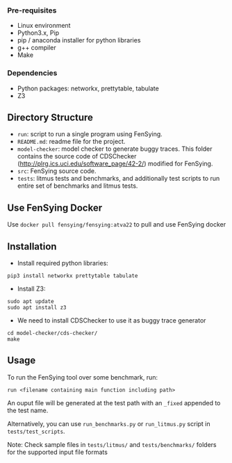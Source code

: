 ### Pre-requisites
* Linux environment
* Python3.x, Pip
* pip / anaconda installer for python libraries
* g++ compiler
* Make

### Dependencies
* Python packages: networkx, prettytable, tabulate
* Z3


## Directory Structure
* `run`: script to run a single program using FenSying.
* `README.md`: readme file for the project.
* `model-checker`: model checker to generate buggy traces. This folder contains the source code of CDSChecker (http://plrg.ics.uci.edu/software_page/42-2/) modified for FenSying.
* `src`: FenSying source code. 
* `tests`: litmus tests and benchmarks, and additionally test scripts to run entire set of benchmarks and litmus tests.


## Use FenSying Docker
Use `docker pull fensying/fensying:atva22` to pull and use FenSying docker

## Installation
* Install required python libraries:<br/>
```
pip3 install networkx prettytable tabulate
```
* Install Z3:<br/>
```
sudo apt update
sudo apt install z3
```
* We need to install CDSChecker to use it as buggy trace generator
```
cd model-checker/cds-checker/
make
```

## Usage
To run the FenSying tool over some benchmark, run:
```
run <filename containing main function including path>
```
An ouput file will be generated at the test path with an `_fixed` appended to the test name.

Alternatively, you can use `run_benchmarks.py` or `run_litmus.py` script in `tests/test_scripts`.


Note: Check sample files in `tests/litmus/` and `tests/benchmarks/` folders for the supported input file formats
